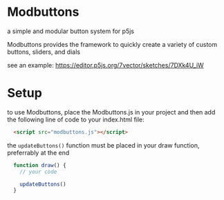 # Modbuttons
a simple and modular button system for p5js

Modbuttons provides the framework to quickly create a variety of custom buttons, sliders, and dials

see an example: https://editor.p5js.org/7vector/sketches/7DXk4U_iW

# Setup
to use Modbuttons, place the Modbuttons.js in your project and then add the following line of code to your index.html file:
```html
  <script src="modbuttons.js"></script>
```
the `updateButtons()` function must be placed in your draw function, preferrably at the end
```js
  function draw() {
    // your code

    updateButtons()
  }
```
